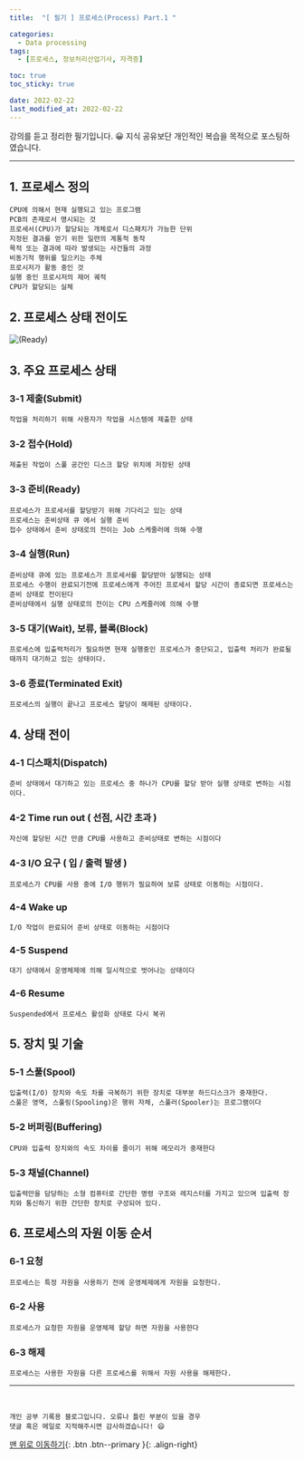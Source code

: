 ```yaml
---
title:  "[ 필기 ] 프로세스(Process) Part.1 " 

categories:
  - Data processing
tags:
  - [프로세스, 정보처리산업기사, 자격증]

toc: true
toc_sticky: true

date: 2022-02-22
last_modified_at: 2022-02-22
---
```

강의를 듣고 정리한 필기입니다. 😀 지식 공유보단 개인적인 복습을 목적으로 포스팅하였습니다.

---
## 1. 프로세스 정의
	CPU에 의해서 현재 실행되고 있는 프로그램
	PCB의 존재로서 명시되는 것
	프로세서(CPU)가 할당되는 개체로서 디스패치가 가능한 단위
	지정된 결과를 얻기 위한 일련의 계통적 동작
	목적 또는 결과에 따라 발생되는 사건들의 과정
	비동기적 행위를 일으키는 주체
	프로시저가 활동 중인 것
	실행 중인 프로시저의 제어 궤적
	CPU가 할당되는 실체

## 2. 프로세스 상태 전이도
![(Ready)](https://user-images.githubusercontent.com/88019314/155084282-e7f538d8-c824-472a-bce7-ff6153c1e456.png)

## 3. 주요 프로세스 상태

### 3-1 제출(Submit)
    작업을 처리하기 위해 사용자가 작업을 시스템에 제출한 상태
### 3-2 접수(Hold)
    제출된 작업이 스풀 공간인 디스크 할당 위치에 저장된 상태
### 3-3 준비(Ready) 
    프로세스가 프로세서를 할당받기 위해 기다리고 있는 상태	
    프로세스는 준비상태 큐 에서 실행 준비
    접수 상태에서 준비 상태로의 전이는 Job 스케줄러에 의해 수행
### 3-4 실행(Run)
    준비상태 큐에 있는 프로세스가 프로세서를 할당받아 실행되는 상태
    프로세스 수행이 완료되기전에 프로세스에게 주어진 프로세서 할당 시간이 종료되면 프로세스는 준비 상태로 전이된다	
    준비상태에서 실행 상태로의 전이는 CPU 스케줄러에 의해 수행
### 3-5 대기(Wait), 보류, 블록(Block)
    프로세스에 입출력처리가 필요하면 현재 실행중인 프로세스가 중단되고, 입출력 처리가 완료될때까지 대기하고 있는 상태이다.
### 3-6 종료(Terminated Exit) 
    프로세스의 실행이 끝나고 프로세스 할당이 해제된 상태이다.

## 4. 상태 전이

### 4-1 디스패치(Dispatch)
	준비 상태에서 대기하고 있는 프로세스 중 하나가 CPU를 할당 받아 실행 상태로 변하는 시점이다.
### 4-2 Time run out ( 선점, 시간 초과 )
	자신에 할당된 시간 만큼 CPU를 사용하고 준비상태로 변하는 시점이다
### 4-3 I/O 요구 ( 입 / 출력 발생 )
	프로세스가 CPU를 사용 중에 I/O 행위가 필요하여 보류 상태로 이동하는 시점이다.
### 4-4 Wake up
	I/O 작업이 완료되어 준비 상태로 이동하는 시점이다
### 4-5 Suspend
	대기 상태에서 운영체제에 의해 일시적으로 벗어나는 상태이다
### 4-6 Resume
	Suspended에서 프로세스 활성화 상태로 다시 복귀

## 5. 장치 및 기술
	
### 5-1 스풀(Spool)
	입출력(I/O) 장치와 속도 차를 극복하기 위한 장치로 대부분 하드디스크가 중재한다.
	스풀은 영역, 스풀링(Spooling)은 행위 자체, 스풀러(Spooler)는 프로그램이다
### 5-2 버퍼링(Buffering)
	CPU와 입출력 장치와의 속도 차이를 줄이기 위해 메모리가 중재한다
### 5-3 채널(Channel)
	입출력만을 담당하는 소형 컴퓨터로 간단한 명령 구조와 레지스터를 가지고 있으며 입출력 장치와 통신하기 위한 간단한 장치로 구성되어 있다.

## 6. 프로세스의 자원 이동 순서

### 6-1 요청    
	프로세스는 특정 자원을 사용하기 전에 운영체제에게 자원을 요청한다.
### 6-2 사용
	프로세스가 요청한 자원을 운영체제 할당 하면 자원을 사용한다
### 6-3 해제
	프로세스는 사용한 자원을 다른 프로세스를 위해서 자원 사용을 해제한다.
***
<br>

    개인 공부 기록용 블로그입니다. 오류나 틀린 부분이 있을 경우 
    댓글 혹은 메일로 지적해주시면 감사하겠습니다! 😄

[맨 위로 이동하기](#){: .btn .btn--primary }{: .align-right}